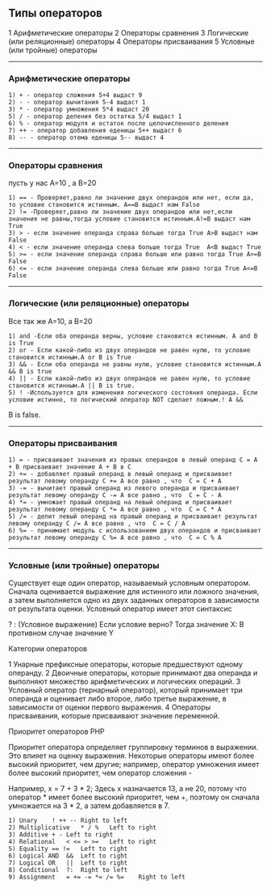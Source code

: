 ## Типы операторов

1 Арифметические операторы
2 Операторы сравнения
3 Логические (или реляционные) операторы
4 Операторы присваивания
5 Условные (или тройные) операторы
________________________
### Арифметические операторы
```
1) + - оператор сложения 5+4 выдаст 9
2) - - оператор вычитания 5-4 выдаст 1
3) * - оператор умножения 5*4 выдаст 20
5) / - оператор деления без остатка 5/4 выдаст 1
6) % - оператор модуля и остаток после целочисленного деления
7) ++ - оператор добавления еденицы 5++ выдаст 6
8) -- - оператор отема еденицы 5-- выдаст 4
```
___________________
### Операторы сравнения

пусть у нас А=10 , а В=20
```
1) == - Проверяет,равно ли значение двух операндов или нет, если да, то условие становится истинным. А==В выдаст нам False
2) != -Проверяет,равно ли значение двух операндов или нет,если значения не равны,тогда условие становится истинным.A!=B выдаст нам True
3) > - если значение операнда справа больше тогда True А>B выдаст нам False
4) < - если значение операнда слева больше тогда True  A<B выдаст True
5) >= - если значение операнда справа больше или равно тогда True A>=B False
6) <= - если значение операнда слева больше или равно тогда True A<=B False
```
____________________________
### Логические (или реляционные) операторы

Все так же А=10, а В=20
```
1) and -Если оба операнда верны, условие становится истинным. A and B is True
2) or - Если какой-либо из двух операндов не равен нулю, то условие становится истинным.A or B is True
3) && - Если оба операнда не равны нулю, условие становится истинным.A && B is true
4) || - Если какой-либо из двух операндов не равен нулю, то условие становится истинным.A || B is true.
5) ! -Используется для изменения логического состояния операнда. Если условие истинно, то логический оператор NOT сделает ложным.! A &&
```
B is false.
_________________________
### Операторы присваивания
```
1) = - присваивает значения из правых операндов в левый операнд C = A + B присваивает значение A + B в C
2) += - добавляет правый операнд в левый операнд и присваивает результат левому операнду C += A все равно , что  C = C + A
3) -= - вычитает правый операнд из левого операнда и присваивает результат левому операнду C -= A все равно , что  C = C - A
4) *= - умножает правый операнд на левый операнд и присваивает результат левому операнду C *= A все равно , что  C = C * A
5) /= - делит левый операнд на правый операнд и присваивает результат левому операнду C /= A все равно , что  C = C / A
6) %= - принимает модуль с использованием двух операндов и присваивает результат левому операнду C %= A все равно , что  C = C % A
```
_________________________
### Условные (или тройные) операторы

Существует еще один оператор, называемый условным оператором. Сначала оценивается выражение для истинного или ложного значения,
а затем выполняется одно из двух заданных операторов в зависимости от результата оценки. Условный оператор имеет этот синтаксис

? : (Условное выражение) Если условие верно? Тогда значение X: В противном случае значение Y

Категории операторов

1 Унарные префиксные операторы, которые предшествуют одному операнду.
2 Двоичные операторы, которые принимают два операнда и выполняют множество арифметических и логических операций.
3 Условный оператор (тернарный оператор), который принимает три операнда и оценивает либо второе, либо третье выражение,
  в зависимости от оценки первого выражения.
4 Операторы присваивания, которые присваивают значение переменной.

Приоритет операторов PHP

Приоритет оператора определяет группировку терминов в выражении. Это влияет на оценку выражения.
Некоторые операторы имеют более высокий приоритет, чем другие; например, оператор умножения имеет более высокий приоритет, чем оператор сложения -

Например, x = 7 + 3 * 2; Здесь x назначается 13, а не 20, потому что оператор * имеет более высокий приоритет,
чем +, поэтому он сначала умножается на 3 * 2, а затем добавляется в 7.
```
1) Unary	! ++ --	Right to left
2) Multiplicative	* / %	Left to right
3) Additive	+ -	Left to right
4) Relational	< <= > >=	Left to right
5) Equality	== !=	Left to right
6) Logical AND	&&	Left to right
7) Logical OR	||	Left to right
8) Conditional	?:	Right to left
9) Assignment	= += -= *= /= %=	Right to left
```
